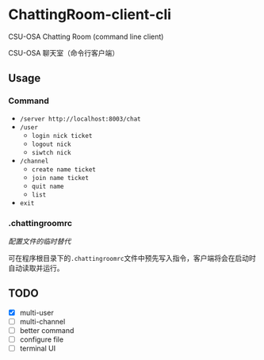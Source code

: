 # ChattingRoom-client-cli

CSU-OSA Chatting Room (command line client)

CSU-OSA 聊天室（命令行客户端）

## Usage

### Command

- `/server http://localhost:8003/chat`
- `/user`
  - `login nick ticket`
  - `logout nick`
  - `siwtch nick`
- `/channel`
  - `create name ticket`
  - `join name ticket`
  - `quit name`
  - `list`
- `exit`

### .chattingroomrc

*配置文件的临时替代*

可在程序根目录下的`.chattingroomrc`文件中预先写入指令，客户端将会在启动时自动读取并运行。

## TODO

- [x] multi-user
- [ ] multi-channel
- [ ] better command
- [ ] configure file
- [ ] terminal UI
